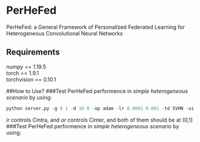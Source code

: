 # PerHeFed
PerHeFed: a General Framework of Personalized Federated Learning for Heterogeneous Convolutional Neural Networks

## Requirements
numpy == 1.19.5            
torch == 1.9.1         
torchvision == 0.10.1               

##How to Use?
###Test PerHeFed performence in *simple heterogeneous scenario* by using:               
```python
python server.py -g 0 1 -d 10 0 -op adam -lr 0.0001 0.001 -td SVHN -ui 2 -se 0 -e 100 -t layer -ir 0.6 -or 1.0 -m origin -i 0 -p 0 -ha 10
```

*ir* controls Cintra, and *or*  controls Cinter, and both of them should be at (0,1]                  
###Test PerHeFed performence in *simple heterogeneous scenario* by using:   

